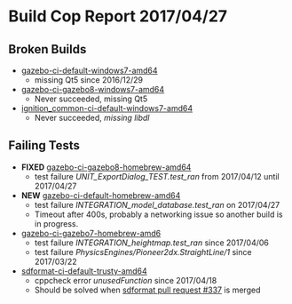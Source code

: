 # Build Cop Report 2017/04/27 #

## Broken Builds ##

* [gazebo-ci-default-windows7-amd64](https://build.osrfoundation.org/view/main/view/BuildCopFail/job/gazebo-ci-default-windows7-amd64/)
    * missing Qt5 since 2016/12/29
* [gazebo-ci-gazebo8-windows7-amd64](https://build.osrfoundation.org/view/main/view/BuildCopFail/job/gazebo-ci-gazebo8-windows7-amd64/)
    * Never succeeded, missing Qt5
* [ignition_common-ci-default-windows7-amd64](https://build.osrfoundation.org/view/main/view/BuildCopFail/job/ignition_common-ci-default-windows7-amd64/)
    * Never succeeded, *missing libdl*

## Failing Tests ##

* **FIXED** [gazebo-ci-gazebo8-homebrew-amd64](https://build.osrfoundation.org/view/main/view/BuildCopTests/job/gazebo-ci-default-homebrew-amd64/)
    * test failure *UNIT_ExportDialog_TEST.test_ran* from 2017/04/12 until 2017/04/27
* **NEW** [gazebo-ci-default-homebrew-amd64](https://build.osrfoundation.org/view/main/view/BuildCopTests/job/gazebo-ci-default-homebrew-amd64/)
    * test failure *INTEGRATION_model_database.test_ran* on 2017/04/27
    * Timeout after 400s, probably a networking issue so another build is in progress.
* [gazebo-ci-gazebo7-homebrew-amd6](https://build.osrfoundation.org/view/main/view/BuildCopTests/job/gazebo-ci-gazebo7-homebrew-amd64/)
    * test failure *INTEGRATION_heightmap.test_ran* since 2017/04/06
    * test failure *PhysicsEngines/Pioneer2dx.StraightLine/1* since 2017/03/22
* [sdformat-ci-default-trusty-amd64](https://build.osrfoundation.org/view/main/view/BuildCopTests/job/sdformat-ci-default-trusty-amd64/)
    * cppcheck error *unusedFunction* since 2017/04/18
    * Should be solved when [sdformat pull request #337](https://bitbucket.org/osrf/sdformat/pull-requests/337) is merged